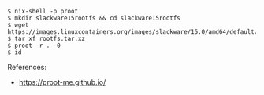 ```
$ nix-shell -p proot
$ mkdir slackware15rootfs && cd slackware15rootfs
$ wget https://images.linuxcontainers.org/images/slackware/15.0/amd64/default/20240204_23%3A08/rootfs.tar.xz
$ tar xf rootfs.tar.xz
$ proot -r . -0
$ id
```

References:
- https://proot-me.github.io/